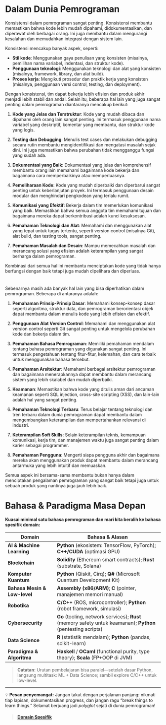 

# Dalam Dunia Pemrograman

Konsistensi dalam pemrograman sangat penting. Konsistensi membantu memastikan bahwa kode lebih mudah dipahami, didokumentasikan, dan diperawat oleh berbagai orang. Ini juga membantu dalam mengurangi kesalahan dan memudahkan integrasi dengan sistem lain.

Konsistensi mencakup banyak aspek, seperti:

- **Stil kode**: Menggunakan gaya penulisan yang konsisten (misalnya, pemilihan nama variabel, indentasi, dan struktur kode).
- **Penggunaan teknologi**: Menggunakan teknologi dan alat yang konsisten (misalnya, framework, library, dan alat build).
- **Proses kerja**: Mengikuti prosedur dan praktik kerja yang konsisten (misalnya, penggunaan versi control, testing, dan deployment).

Dengan konsistensi, tim dapat bekerja lebih efisien dan produk akhir menjadi lebih stabil dan andal. Selain itu, beberapa hal lain yang juga sangat penting dalam pemrograman diantaranya mencakup berikut:

1. **Kode yang Jelas dan Terstruktur**: Kode yang mudah dibaca dan dipahami oleh orang lain sangat penting. Ini termasuk penggunaan nama variabel yang deskriptif, komentar yang membantu, dan struktur kode yang logis.

2. **Testing dan Debugging**: Menulis test cases dan melakukan debugging secara rutin membantu mengidentifikasi dan mengatasi masalah sejak dini. Ini juga memastikan bahwa perubahan tidak mengganggu fungsi yang sudah ada.

3. **Dokumentasi yang Baik**: Dokumentasi yang jelas dan komprehensif membantu orang lain memahami bagaimana kode bekerja dan bagaimana cara memperbaikinya atau memperluasnya.

4. **Pemeliharaan Kode**: Kode yang mudah diperbaiki dan diperbarui sangat penting untuk keberlanjutan proyek. Ini termasuk penggunaan desain modular dan menghindari pengkodean yang terlalu rumit.

5. **Komunikasi yang Efektif**: Bekerja dalam tim memerlukan komunikasi yang baik. Memastikan bahwa semua anggota tim memahami tujuan dan bagaimana mereka dapat berkontribusi adalah kunci kesuksesan.

6. **Pemahaman Teknologi dan Alat**: Memahami dan menggunakan alat yang tepat untuk tugas tertentu, seperti version control (misalnya Git), alat build, dan testing tools, sangat penting.

7. **Pemahaman Masalah dan Desain**: Mampu memecahkan masalah dan merancang solusi yang efisien adalah keterampilan yang sangat berharga dalam pemrograman.

Kombinasi dari semua hal ini membantu menciptakan kode yang tidak hanya berfungsi dengan baik tetapi juga mudah dipelihara dan diperluas.

#

Sebenarnya masih ada banyak hal lain yang bisa diperhatikan dalam pemrograman. Beberapa di antaranya adalah:

1. **Pemahaman Prinsip-Prinsip Dasar**: Memahami konsep-konsep dasar seperti algoritma, struktur data, dan pemrograman berorientasi objek dapat membantu dalam menulis kode yang lebih efisien dan efektif.

2. **Penggunaan Alat Version Control**: Memahami dan menggunakan alat version control seperti Git sangat penting untuk mengelola perubahan kode dan bekerja dalam tim.

3. **Pemahaman Bahasa Pemrograman**: Memiliki pemahaman mendalam tentang bahasa pemrograman yang digunakan sangat penting. Ini termasuk pengetahuan tentang fitur-fitur, kelemahan, dan cara terbaik untuk menggunakan bahasa tersebut.

4. **Pemahaman Arsitektur**: Memahami berbagai arsitektur pemrograman dan bagaimana menerapkannya dapat membantu dalam merancang sistem yang lebih skalabel dan mudah diperbaiki.

5. **Keamanan**: Memastikan bahwa kode yang ditulis aman dari ancaman keamanan seperti SQL injection, cross-site scripting (XSS), dan lain-lain adalah hal yang sangat penting.

6. **Pemahaman Teknologi Terbaru**: Terus belajar tentang teknologi dan tren terbaru dalam dunia pemrograman dapat membantu dalam mengembangkan keterampilan dan mempertahankan relevansi di industri.

7. **Keterampilan Soft Skills**: Selain keterampilan teknis, kemampuan komunikasi, kerja tim, dan manajemen waktu juga sangat penting dalam karier sebagai programmer.

8. **Pemahaman Pengguna**: Mengerti siapa pengguna akhir dan bagaimana mereka akan menggunakan produk dapat membantu dalam merancang antarmuka yang lebih intuitif dan memuaskan.

Semua aspek ini bersama-sama membantu bukan hanya dalam menciptakan pengalaman pemrograman yang sangat baik tetapi juga untuk sebuah produk yang nantinya juga jauh lebih baik.

# Bahasa & Paradigma Masa Depan

**Kuasai minimal satu bahasa pemrograman dan mari kita beralih ke bahasa spesifik domain:**

| Domain                       | Bahasa & Alasan                                                                                              |
| ---------------------------- | ------------------------------------------------------------------------------------------------------------ |
| **AI & Machine Learning**    | **Python** (ekosistem: TensorFlow, PyTorch); **C++/CUDA** (optimasi GPU)                                     |
| **Blockchain**               | **Solidity** (Ethereum smart contracts); **Rust** (substrate, Solana)                                        |
| **Komputer Kuantum**         | **Python** (Qiskit, Cirq); **Q#** (Microsoft Quantum Development Kit)                                        |
| **Bahasa Mesin & Low-level** | **Assembly (x86/ARM)**; **C** (pointer, manajemen memori manual)                                             |
| **Robotika**                 | **C/C++** (ROS, microcontroller); **Python** (robot framework, simulasi)                                     |
| **Cybersecurity**            | **Go** (tooling, network services); **Rust** (memory safety untuk keamanan); **Python** (pentesting scripts) |
| **Data Science**             | **R** (statistik mendalam); **Python** (pandas, scikit-learn)                                                |
| **Paradigma & Algoritma**    | **Haskell** / **OCaml** (functional purity, type theory); **Scala** (FP+OOP di JVM)                          |

> **Catatan:** Urutan pembelajaran bisa paralel—setelah dasar Python, langsung multitask: ML + Data Science; sambil explore C/C++ untuk low-level.

---

💡 **Pesan penyemangat:**
Jangan takut dengan perjalanan panjang: nikmati tiap lapisan, dokumentasikan progress, dan jangan ragu “break things to learn things.” Selamat berjuang jadi _polyglot_ sejati di dunia pemrograman!

> #### [Domain Spesifik][domain-spesifik]

[domain-spesifik]: ../programmer/domain-spesifik/README.md
